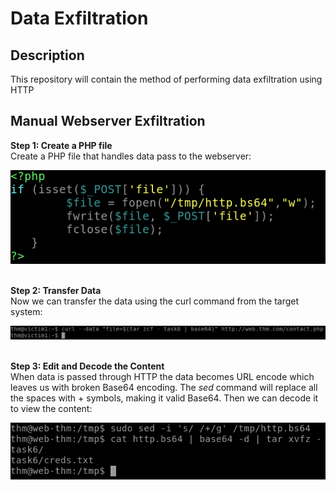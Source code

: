 <h1>Data Exfiltration</h1>

<h2>Description</h2>
This repository will contain the method of performing data exfiltration using HTTP<br />

<h2>Manual Webserver Exfiltration</h2>
<b>Step 1: Create a PHP file</b><br />
Create a PHP file that handles data pass to the webserver:
<p align="center">
  <img src="./imgs/code.png"/>
</p><br/>
<b>Step 2: Transfer Data</b><br />
Now we can transfer the data using the curl command from the target system: 
<p align="center">
  <img src="./imgs/curl_transfer.png"/>
</p><br/>
<b>Step 3: Edit and Decode the Content</b><br />
When data is passed through HTTP the data becomes URL encode which leaves us with broken Base64 encoding. The <i>sed</i> command will replace all the spaces with + symbols, making it valid Base64. Then we can decode it to view the content:
<p align="center">
  <img src="./imgs/view_http_content.png"/>
</p><br/>


<!--
 ```diff
- text in red
+ text in green
! text in orange
# text in gray
@@ text in purple (and bold)@@
```
--!>
